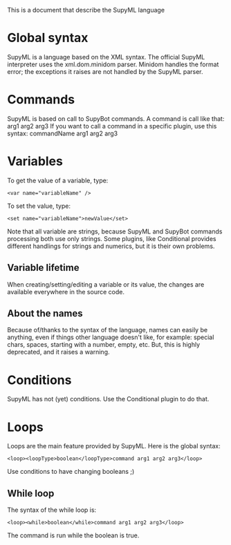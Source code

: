 This is a document that describe the SupyML language

Global syntax
=============

SupyML is a language based on the XML syntax. The official SupyML interpreter
uses the xml.dom.minidom parser. Minidom handles the format error; the
exceptions it raises are not handled by the SupyML parser.

Commands
========

SupyML is based on call to SupyBot commands. A command is call like that:
 <commandName>arg1 arg2 arg3</commandName>
If you want to call a command in a specific plugin, use this syntax:
 <pluginName>commandName arg1 arg2 arg3</pluginName>

Variables
=========

To get the value of a variable, type:

```
<var name="variableName" />
```

To set the value, type:

```
<set name="variableName">newValue</set>
```

Note that all variable are strings, because SupyML and SupyBot commands
processing both use only strings.
Some plugins, like Conditional provides different handlings for strings and
numerics, but it is their own problems.

Variable lifetime
-----------------

When creating/setting/editing a variable or its value, the changes are
available everywhere in the source code.

About the names
---------------

Because of/thanks to the syntax of the language, names can easily be anything,
even if things other language doesn't like, for example: special chars,
spaces, starting with a number, empty, etc.
But, this is highly deprecated, and it raises a warning.

Conditions
==========

SupyML has not (yet) conditions. Use the Conditional plugin to do that.

Loops
=====

Loops are the main feature provided by SupyML. Here is the global syntax:

```
<loop><loopType>boolean</loopType>command arg1 arg2 arg3</loop>
```

Use conditions to have changing booleans ;)

While loop
----------

The syntax of the while loop is:

```
<loop><while>boolean</while>command arg1 arg2 arg3</loop>
```

The command is run while the boolean is true.

